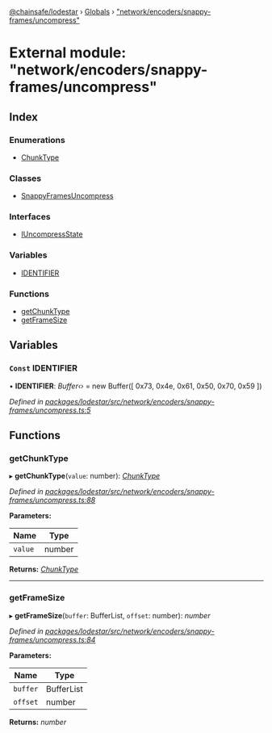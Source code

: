 [@chainsafe/lodestar](../README.md) › [Globals](../globals.md) › ["network/encoders/snappy-frames/uncompress"](_network_encoders_snappy_frames_uncompress_.md)

# External module: "network/encoders/snappy-frames/uncompress"

## Index

### Enumerations

* [ChunkType](../enums/_network_encoders_snappy_frames_uncompress_.chunktype.md)

### Classes

* [SnappyFramesUncompress](../classes/_network_encoders_snappy_frames_uncompress_.snappyframesuncompress.md)

### Interfaces

* [IUncompressState](../interfaces/_network_encoders_snappy_frames_uncompress_.iuncompressstate.md)

### Variables

* [IDENTIFIER](_network_encoders_snappy_frames_uncompress_.md#const-identifier)

### Functions

* [getChunkType](_network_encoders_snappy_frames_uncompress_.md#getchunktype)
* [getFrameSize](_network_encoders_snappy_frames_uncompress_.md#getframesize)

## Variables

### `Const` IDENTIFIER

• **IDENTIFIER**: *Buffer‹›* = new Buffer([
  0x73, 0x4e, 0x61, 0x50, 0x70, 0x59
])

*Defined in [packages/lodestar/src/network/encoders/snappy-frames/uncompress.ts:5](https://github.com/ChainSafe/lodestar/blob/1b619203f/packages/lodestar/src/network/encoders/snappy-frames/uncompress.ts#L5)*

## Functions

###  getChunkType

▸ **getChunkType**(`value`: number): *[ChunkType](../enums/_network_encoders_snappy_frames_uncompress_.chunktype.md)*

*Defined in [packages/lodestar/src/network/encoders/snappy-frames/uncompress.ts:88](https://github.com/ChainSafe/lodestar/blob/1b619203f/packages/lodestar/src/network/encoders/snappy-frames/uncompress.ts#L88)*

**Parameters:**

Name | Type |
------ | ------ |
`value` | number |

**Returns:** *[ChunkType](../enums/_network_encoders_snappy_frames_uncompress_.chunktype.md)*

___

###  getFrameSize

▸ **getFrameSize**(`buffer`: BufferList, `offset`: number): *number*

*Defined in [packages/lodestar/src/network/encoders/snappy-frames/uncompress.ts:84](https://github.com/ChainSafe/lodestar/blob/1b619203f/packages/lodestar/src/network/encoders/snappy-frames/uncompress.ts#L84)*

**Parameters:**

Name | Type |
------ | ------ |
`buffer` | BufferList |
`offset` | number |

**Returns:** *number*
